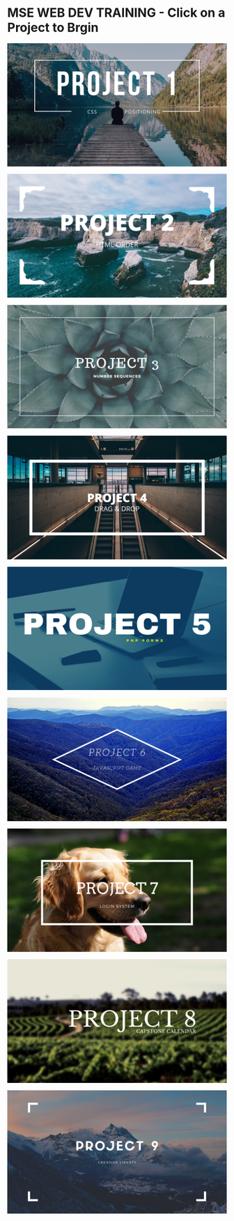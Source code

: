 # MSE WEB DEV TRAINING - Click on a Project to Brgin

[![Project 1](1.png)](https://github.com/MSE-DEV-TRAINING/Training-Project-1)<br>

[![Project 2](2.png)](https://github.com/MSE-DEV-TRAINING/Training-Project-2)<br>

[![Project 3](3.png)](https://github.com/MSE-DEV-TRAINING/Training-Project-3)<br>

[![Project 4](4.png)](https://github.com/MSE-DEV-TRAINING/Training-Project-4)<br>

[![Project 5](5.png)](https://github.com/MSE-DEV-TRAINING/Training-Project-5)<br>

[![Project 6](6.png)](https://github.com/MSE-DEV-TRAINING/Training-Project-6)<br>

[![Project 7](7.png)](https://github.com/MSE-DEV-TRAINING/Training-Project-7)<br>

[![Project 8](8.png)](https://github.com/MSE-DEV-TRAINING/Training-Project-8)<br>

[![Project 9](9.png)](https://github.com/MSE-DEV-TRAINING/Training-Project-9)<br>
